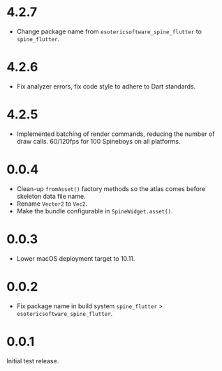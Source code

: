 # 4.2.7
* Change package name from  `esotericsoftware_spine_flutter` to `spine_flutter`.

# 4.2.6
* Fix analyzer errors, fix code style to adhere to Dart standards.

# 4.2.5
* Implemented batching of render commands, reducing the number of draw calls. 60/120fps for 100 Spineboys on all platforms.

# 0.0.4
* Clean-up `fromAsset()` factory methods so the atlas comes before skeleton data file name.
* Rename `Vector2` to `Vec2`.
* Make the bundle configurable in `SpineWidget.asset()`.

# 0.0.3
* Lower macOS deployment target to 10.11.

# 0.0.2
* Fix package name in build system `spine_flutter` > `esotericsoftware_spine_flutter`.

# 0.0.1
Initial test release.